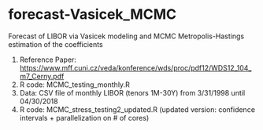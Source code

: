 # forecast-Vasicek_MCMC
Forecast of LIBOR via Vasicek modeling and MCMC Metropolis-Hastings estimation of the coefficients

1. Reference Paper: https://www.mff.cuni.cz/veda/konference/wds/proc/pdf12/WDS12_104_m7_Cerny.pdf
2. R code: MCMC_testing_monthly.R
3. Data: CSV file of monthly LIBOR (tenors 1M-30Y) from 3/31/1998 until 04/30/2018
4. R code: MCMC_stress_testing2_updated.R (updated version: confidence intervals + parallelization on # of cores) 
